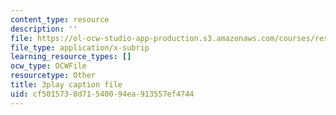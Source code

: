 ```yaml
---
content_type: resource
description: ''
file: https://ol-ocw-studio-app-production.s3.amazonaws.com/courses/res-18-006-calculus-revisited-single-variable-calculus-fall-2010/cf5015730d71540094ea913557ef4744_2f8CoFvB8uk.vtt
file_type: application/x-subrip
learning_resource_types: []
ocw_type: OCWFile
resourcetype: Other
title: 3play caption file
uid: cf501573-0d71-5400-94ea-913557ef4744
---
```


